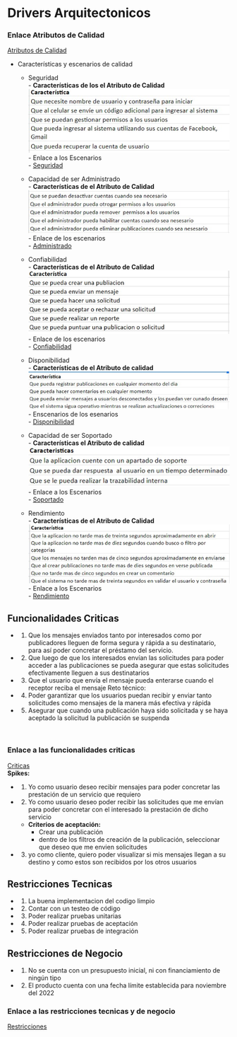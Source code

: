 # Drivers Arquitectonicos

### Enlace Atributos de Calidad
[Atributos de Calidad](https://docs.google.com/spreadsheets/d/19BZnZ8DsE1SvXHnfAUn8dCnYpQEulEgI/edit#gid=1357460348)

  - Características y escenarios de calidad
    - Seguridad
			<br>
			- **Características de los el Atributo de Calidad**
			<br>
			![esc](imagenes/atributos/seguridad/c.jpg)
			<br>
			- Enlace a los Escenarios
			<br>
			- [Seguridad](https://docs.google.com/spreadsheets/d/19BZnZ8DsE1SvXHnfAUn8dCnYpQEulEgI/edit#gid=784533013)
			<br>

	- Capacidad de ser Administrado
			<br>
			- **Características de el Atributo de Calidad**
			<br>
			![esc](imagenes/atributos/capacidad%20de%20ser%20administrado/c.jpg)
			<br>
			- Enlace de los escenarios
			<br>
			- [Administrado](https://docs.google.com/spreadsheets/d/19BZnZ8DsE1SvXHnfAUn8dCnYpQEulEgI/edit#gid=26093161)
			<br>

	- Confiabilidad
			<br>
			- **Características de el Atributo de Calidad**
			![esc](imagenes/atributos/confiabilidad/caracteristics.jpg)
			<br>
			- Enlace de los escenarios
			<br>
			- [Confiabilidad](https://docs.google.com/spreadsheets/d/19BZnZ8DsE1SvXHnfAUn8dCnYpQEulEgI/edit#gid=1298871441)
			<br>

	- Disponibilidad
			<br>
			- **Características de el Atributo de calidad**
			<br>
			![esc](imagenes/atributos/disponibilidad/c.jpg)
			<br>
			- Enscenarios de los esenarios
			<br>
			- [Disponibilidad](https://docs.google.com/spreadsheets/d/19BZnZ8DsE1SvXHnfAUn8dCnYpQEulEgI/edit#gid=158668228)
			<br>
	- Capacidad de ser Soportado
			<br>
			- **Características el Atributo de calidad**
			<br>
			![esc](imagenes/atributos/Capacidad%20de%20Ser%20soportado/c.jpg)
			<br>
			- Enlace a los Escenarios
			<br>
			- [Soportado](https://docs.google.com/spreadsheets/d/19BZnZ8DsE1SvXHnfAUn8dCnYpQEulEgI/edit#gid=158668228)
			<br>
	

	- Rendimiento
			<br>
			- **Características de el Atributo de Calidad**
			<br>
			![esc](imagenes/atributos/rendimiento/c.jpg)
			<br>
			- Enlace a los Escenarios
			<br>
			- [Rendimiento](https://docs.google.com/spreadsheets/d/19BZnZ8DsE1SvXHnfAUn8dCnYpQEulEgI/edit#gid=339074981)
			<br>



## Funcionalidades Criticas
- 1. Que los mensajes enviados tanto por interesados como por publicadores lleguen de forma segura y rápida a su destinatario, para así poder concretar el préstamo del servicio.
- 2. Que luego de que los interesados envían las solicitudes para poder acceder a las publicaciones se pueda asegurar que estas solicitudes efectivamente lleguen a sus destinatarios
- 3. Que el usuario que envía el mensaje pueda enterarse cuando el receptor reciba el mensaje
Reto técnico:
- 4. Poder garantizar que los usuarios puedan recibir y enviar tanto solicitudes como mensajes de la manera más efectiva y rápida
- 5. Asegurar que cuando una publicación haya sido solicitada y se haya aceptado la solicitud la publicación se suspenda
<br>

### Enlace a las funcionalidades criticas
[Criticas](https://docs.google.com/document/d/18UIK-XLJWazQ2H5z3e5t7aHTRV5oJ1J65fnhSRp_BfU/edit)
<br>
**Spikes:**
- 1. Yo como usuario deseo recibir mensajes  para poder concretar las prestación de un servicio que requiero

- 2. Yo como usuario deseo poder recibir las solicitudes que me envían para poder concretar con el interesado la prestación de dicho servicio
    - **Criterios de aceptación:**
        - Crear una publicación
        - dentro de los filtros de creación de la publicación, seleccionar que deseo que me envien solicitudes
- 3. yo como cliente, quiero poder visualizar si mis mensajes llegan a su destino y como estos son recibidos por los otros usuarios


## Restricciones Tecnicas
- 1. La buena implementacion del codigo limpio
- 2. Contar con un testeo de código
- 3. Poder realizar pruebas unitarias
- 4. Poder realizar pruebas de aceptación
- 5. Poder realizar pruebas de integración

## Restricciones de Negocio
- 1. No se cuenta con un presupuesto inicial, ni con financiamiento de ningún tipo
- 2. El producto cuenta con una fecha límite establecida para noviembre del 2022

### Enlace a las restricciones tecnicas y de negocio
[Restricciones](https://docs.google.com/document/d/18UIK-XLJWazQ2H5z3e5t7aHTRV5oJ1J65fnhSRp_BfU/edit)



